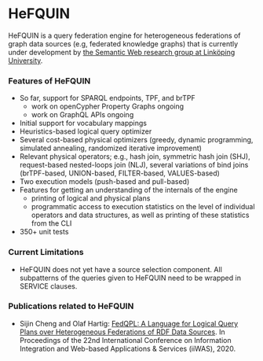 # HeFQUIN
HeFQUIN is a query federation engine for heterogeneous federations of graph data sources (e.g, federated knowledge graphs) that is currently under development by [the Semantic Web research group at Linköping University](https://www.ida.liu.se/research/semanticweb/).

### Features of HeFQUIN
* So far, support for SPARQL endpoints, TPF, and brTPF
  * work on openCypher Property Graphs ongoing
  * work on GraphQL APIs ongoing
* Initial support for vocabulary mappings
* Heuristics-based logical query optimizer
* Several cost-based physical optimizers (greedy, dynamic programming, simulated annealing, randomized iterative improvement)
* Relevant physical operators; e.g., hash join, symmetric hash join (SHJ), request-based nested-loops join (NLJ), several variations of bind joins (brTPF-based, UNION-based, FILTER-based, VALUES-based)
* Two execution models (push-based and pull-based)
* Features for getting an understanding of the internals of the engine
  * printing of logical and physical plans
  * programmatic access to execution statistics on the level of individual operators and data structures, as well as printing of these statistics from the CLI
* 350+ unit tests

### Current Limitations
* HeFQUIN does not yet have a source selection component. All subpatterns of the queries given to HeFQUIN need to be wrapped in SERVICE clauses.

### Publications related to HeFQUIN
* Sijin Cheng and Olaf Hartig: [FedQPL: A Language for Logical Query Plans over Heterogeneous Federations of RDF Data Sources](http://olafhartig.de/files/ChengHartig_FedQPL_iiWAS2020_Extended.pdf). In Proceedings of the 22nd International Conference on Information Integration and Web-based Applications & Services (iiWAS), 2020.
